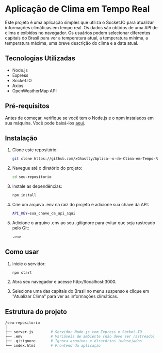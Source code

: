 # Aplicação de Clima em Tempo Real

Este projeto é uma aplicação simples que utiliza o Socket.IO para atualizar informações climáticas em tempo real. Os dados são obtidos de uma API de clima e exibidos no navegador.
Os usuários podem selecionar diferentes capitais do Brasil para ver a temperatura atual, a temperatura mínima, a temperatura máxima, uma breve descrição do clima e a data atual.

## Tecnologias Utilizadas

- Node.js
- Express
- Socket.IO
- Axios
- OpenWeatherMap API

## Pré-requisitos

Antes de começar, verifique se você tem o Node.js e o npm instalados em sua máquina. Você pode baixá-los [aqui](https://nodejs.org/).

## Instalação

1. Clone este repositório:
   ```bash
   git clone https://github.com/xGhastly/Aplica--o-de-Clima-em-Tempo-Real.git

2. Navegue até o diretório do projeto:
   ```bash
   cd seu-repositorio

3. Instale as dependências:
   ```bash
   npm install

4. Crie um arquivo .env na raiz do projeto e adicione sua chave da API:
   ```bash
   API_KEY=sua_chave_da_api_aqui
   
5. Adicione o arquivo .env ao seu .gitignore para evitar que seja rastreado pelo Git:
   ```bash
   .env

## Como usar

1. Inicie o servidor:
    ```bash
    npm start

2. Abra seu navegador e acesse http://localhost:3000.

3. Selecione uma das capitais do Brasil no menu suspenso e clique em "Atualizar Clima" para ver as informações climáticas.

## Estrutura do projeto

  ```bash
/seu-repositorio
│
├── server.js        # Servidor Node.js com Express e Socket.IO
├── .env             # Variáveis de ambiente (não deve ser rastreado)
├── .gitignore       # Ignora arquivos e diretórios indesejados
└── index.html       # Frontend da aplicação
